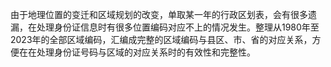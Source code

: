 由于地理位置的变迁和区域规划的改变，单取某一年的行政区划表，会有很多遗漏，在处理身份证信息时有很多位置编码对应不上的情况发生。整理从1980年至2023年的全部区域编码，汇编成完整的区域编码与县区、市、省的对应关系，方便在在处理身份证号码与区域的对应关系时的有效性和完整性。